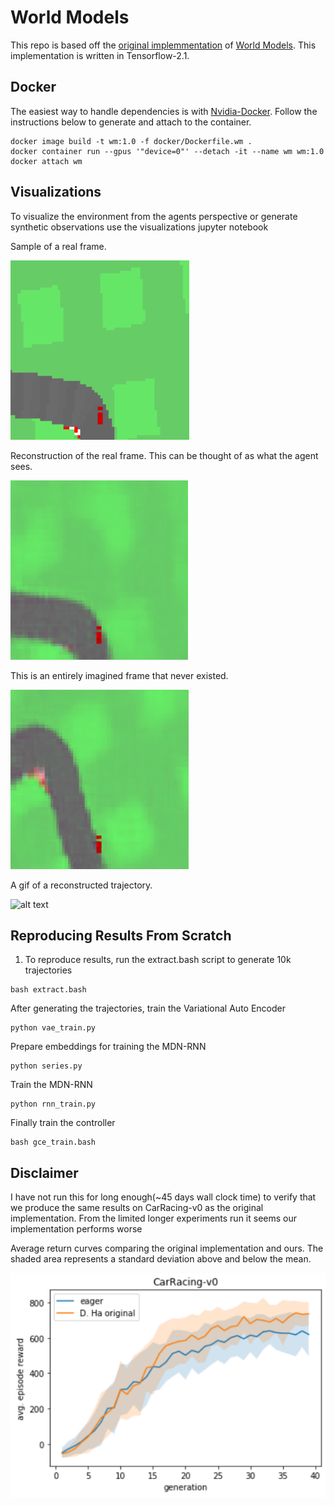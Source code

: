# World Models
This repo is based off the [original implemmentation](https://github.com/hardmaru/WorldModelsExperiments) of [World Models](https://arxiv.org/abs/1803.10122). This implementation is written in Tensorflow-2.1. 

## Docker
The easiest way to handle dependencies is with [Nvidia-Docker](https://github.com/NVIDIA/nvidia-docker). Follow the instructions below to generate and attach to the container.
```
docker image build -t wm:1.0 -f docker/Dockerfile.wm .
docker container run --gpus '"device=0"' --detach -it --name wm wm:1.0
docker attach wm
```

## Visualizations
To visualize the environment from the agents perspective or generate synthetic observations use the visualizations jupyter notebook 

Sample of a real frame.

![alt text](imgs/true_frame.png "Real Frame")

Reconstruction of the real frame. This can be thought of as what the agent sees.

![alt text](imgs/reconstructed_frame.png "Reconstructed Frame")

This is an entirely imagined frame that never existed.

![alt text](imgs/imagined.png "Imagined Frame")

A gif of a reconstructed trajectory. 

![alt text](imgs/traj.gif "reconstructed trajectory")

## Reproducing Results From Scratch
1) To reproduce results, run the extract.bash script to generate 10k trajectories
```
bash extract.bash
```
After generating the trajectories, train the Variational Auto Encoder
```
python vae_train.py
```
Prepare embeddings for training the MDN-RNN
```
python series.py
```
Train the MDN-RNN
```
python rnn_train.py
```
Finally train the controller
```
bash gce_train.bash
```

## Disclaimer
I have not run this for long enough(~45 days wall clock time) to verify that we produce the same results on CarRacing-v0 as the original implementation. From the limited longer experiments run it seems our implementation performs worse

Average return curves comparing the original implementation and ours. The shaded area represents a standard deviation above and below the mean. 

![alt text](imgs/og_eager_comparison.png "comparison")
